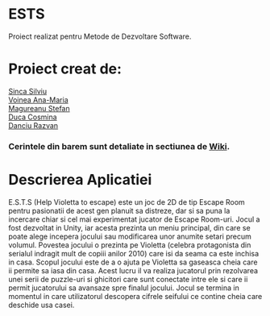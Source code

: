 # ESTS

Proiect realizat pentru Metode de Dezvoltare Software.

# Proiect creat de: 
[Sinca Silviu](https://github.com/silviusinca) <br>
[Voinea Ana-Maria](https://github.com/Moozey) <br>
[Magureanu Stefan](https://github.com/StefanMagureanu25) <br>
[Duca Cosmina]() <br>
[Danciu Razvan](https://github.com/RazvanDanciu28) <br>



### Cerintele din barem sunt detaliate in sectiunea de [Wiki](https://github.com/silviusinca/ESTS/wiki).

# Descrierea Aplicatiei
E.S.T.S (Help Violetta to escape) este un joc de 2D de tip Escape Room pentru pasionatii de acest gen planuit sa distreze, dar si sa puna la incercare chiar si cel mai experimentat jucator de Escape Room-uri.
		Jocul a fost dezvoltat in Unity, iar acesta prezinta un meniu principal, din care se poate alege incepera jocului sau modificarea unor anumite setari precum volumul.
		Povestea jocului o prezinta pe Violetta (celebra protagonista din serialul indragit mult de copiii anilor 2010) care isi da seama ca este inchisa in casa. Scopul jocului este de a o ajuta pe Violetta sa gaseasca cheia care ii permite sa iasa din casa. Acest lucru il va realiza jucatorul prin rezolvarea unei serii de puzzle-uri si ghicitori care sunt conectate intre ele si care ii permit jucatorului sa avansaze spre finalul jocului.
		Jocul se termina in momentul in care utilizatorul descopera cifrele seifului ce contine cheia care deschide usa casei.
		
	
